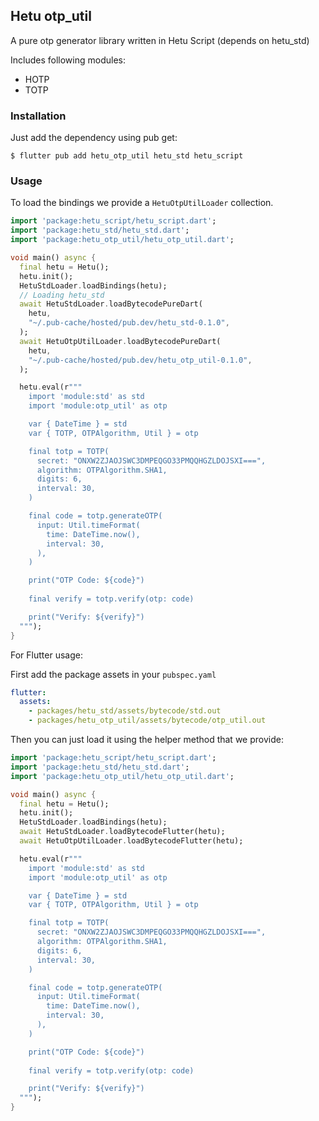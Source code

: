## Hetu otp_util

A pure otp generator library written in Hetu Script (depends on hetu_std)

Includes following modules:

- HOTP
- TOTP

### Installation

Just add the dependency using pub get:

```
$ flutter pub add hetu_otp_util hetu_std hetu_script
```

### Usage

To load the bindings we provide a `HetuOtpUtilLoader` collection.

```dart
import 'package:hetu_script/hetu_script.dart';
import 'package:hetu_std/hetu_std.dart';
import 'package:hetu_otp_util/hetu_otp_util.dart';

void main() async {
  final hetu = Hetu();
  hetu.init();
  HetuStdLoader.loadBindings(hetu);
  // Loading hetu_std
  await HetuStdLoader.loadBytecodePureDart(
    hetu,
    "~/.pub-cache/hosted/pub.dev/hetu_std-0.1.0",
  );
  await HetuOtpUtilLoader.loadBytecodePureDart(
    hetu,
    "~/.pub-cache/hosted/pub.dev/hetu_otp_util-0.1.0",
  );

  hetu.eval(r"""
    import 'module:std' as std
    import 'module:otp_util' as otp

    var { DateTime } = std
    var { TOTP, OTPAlgorithm, Util } = otp

    final totp = TOTP(
      secret: "ONXW2ZJAOJSWC3DMPEQGO33PMQQHGZLDOJSXI===",
      algorithm: OTPAlgorithm.SHA1,
      digits: 6,
      interval: 30,
    )

    final code = totp.generateOTP(
      input: Util.timeFormat(
        time: DateTime.now(),
        interval: 30,
      ),
    )

    print("OTP Code: ${code}")
    
    final verify = totp.verify(otp: code)

    print("Verify: ${verify}")
  """);
}
```

For Flutter usage:

First add the package assets in your `pubspec.yaml`

```yaml
flutter:
  assets:
    - packages/hetu_std/assets/bytecode/std.out
    - packages/hetu_otp_util/assets/bytecode/otp_util.out
```

Then you can just load it using the helper method that we provide:
```dart
import 'package:hetu_script/hetu_script.dart';
import 'package:hetu_std/hetu_std.dart';
import 'package:hetu_otp_util/hetu_otp_util.dart';

void main() async {
  final hetu = Hetu();
  hetu.init();
  HetuStdLoader.loadBindings(hetu);
  await HetuStdLoader.loadBytecodeFlutter(hetu);
  await HetuOtpUtilLoader.loadBytecodeFlutter(hetu);

  hetu.eval(r"""
    import 'module:std' as std
    import 'module:otp_util' as otp

    var { DateTime } = std
    var { TOTP, OTPAlgorithm, Util } = otp

    final totp = TOTP(
      secret: "ONXW2ZJAOJSWC3DMPEQGO33PMQQHGZLDOJSXI===",
      algorithm: OTPAlgorithm.SHA1,
      digits: 6,
      interval: 30,
    )

    final code = totp.generateOTP(
      input: Util.timeFormat(
        time: DateTime.now(),
        interval: 30,
      ),
    )

    print("OTP Code: ${code}")
    
    final verify = totp.verify(otp: code)

    print("Verify: ${verify}")
  """);
}
```